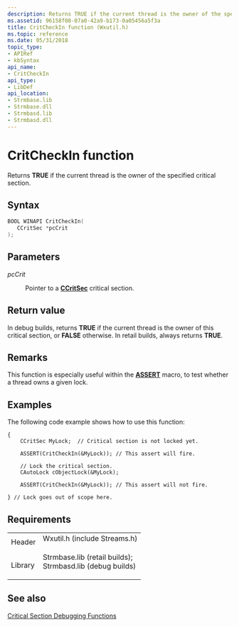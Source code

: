 ```yaml
---
description: Returns TRUE if the current thread is the owner of the specified critical section.
ms.assetid: 96158f08-07a0-42a9-b173-0a05456a5f3a
title: CritCheckIn function (Wxutil.h)
ms.topic: reference
ms.date: 05/31/2018
topic_type: 
- APIRef
- kbSyntax
api_name: 
- CritCheckIn
api_type: 
- LibDef
api_location: 
- Strmbase.lib
- Strmbase.dll
- Strmbasd.lib
- Strmbasd.dll
---
```


# CritCheckIn function

Returns **TRUE** if the current thread is the owner of the specified critical section.

## Syntax


```C++
BOOL WINAPI CritCheckIn(
   CCritSec *pcCrit
);
```



## Parameters

<dl> <dt>

*pcCrit* 
</dt> <dd>

Pointer to a [**CCritSec**](ccritsec.md) critical section.

</dd> </dl>

## Return value

In debug builds, returns **TRUE** if the current thread is the owner of this critical section, or **FALSE** otherwise. In retail builds, always returns **TRUE**.

## Remarks

This function is especially useful within the [**ASSERT**](assert.md) macro, to test whether a thread owns a given lock.

## Examples

The following code example shows how to use this function:


```
{
    CCritSec MyLock;  // Critical section is not locked yet.
    
    ASSERT(CritCheckIn(&MyLock)); // This assert will fire.

    // Lock the critical section.    
    CAutoLock cObjectLock(&MyLock);
     
    ASSERT(CritCheckIn(&MyLock)); // This assert will not fire.

} // Lock goes out of scope here.
```



## Requirements



|                    |                                                                                                                                                                                            |
|--------------------|--------------------------------------------------------------------------------------------------------------------------------------------------------------------------------------------|
| Header<br/>  | <dl> <dt>Wxutil.h (include Streams.h)</dt> </dl>                                                                                    |
| Library<br/> | <dl> <dt>Strmbase.lib (retail builds); </dt> <dt>Strmbasd.lib (debug builds)</dt> </dl> |



## See also

<dl> <dt>

[Critical Section Debugging Functions](critical-section-debugging-functions.md)
</dt> </dl>

 

 




